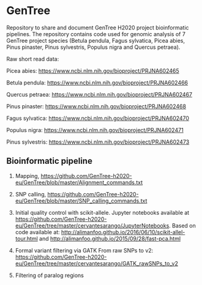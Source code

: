 # GenTree
Repository to share and document GenTree H2020 project bioinformatic pipelines. The repository contains code used for genomic analysis of 7 GenTree project species (Betula pendula, Fagus sylvatica, Picea abies, Pinus pinaster, Pinus sylvestris, Populus nigra and Quercus petraea).

Raw short read data:

Picea abies: https://www.ncbi.nlm.nih.gov/bioproject/PRJNA602465

Betula pendula: https://www.ncbi.nlm.nih.gov/bioproject/PRJNA602466

Quercus petraea: https://www.ncbi.nlm.nih.gov/bioproject/PRJNA602467

Pinus pinaster: https://www.ncbi.nlm.nih.gov/bioproject/PRJNA602468

Fagus sylvatica: https://www.ncbi.nlm.nih.gov/bioproject/PRJNA602470

Populus nigra: https://www.ncbi.nlm.nih.gov/bioproject/PRJNA602471

Pinus sylvestris: https://www.ncbi.nlm.nih.gov/bioproject/PRJNA602473

## Bioinformatic pipeline
1.	Mapping, https://github.com/GenTree-h2020-eu/GenTree/blob/master/Alignment_commands.txt
2.	SNP calling, https://github.com/GenTree-h2020-eu/GenTree/blob/master/SNP_calling_commands.txt
3.	Initial quality control with scikit-allele. Jupyter notebooks available at https://github.com/GenTree-h2020-eu/GenTree/tree/master/cervantesarango/JupyterNotebooks. Based on code available at: http://alimanfoo.github.io/2016/06/10/scikit-allel-tour.html and http://alimanfoo.github.io/2015/09/28/fast-pca.html
4.	Formal variant filtering via GATK
  From raw SNPs to v2: https://github.com/GenTree-h2020-eu/GenTree/tree/master/cervantesarango/GATK_rawSNPs_to_v2

5.	Filtering of paralog regions
